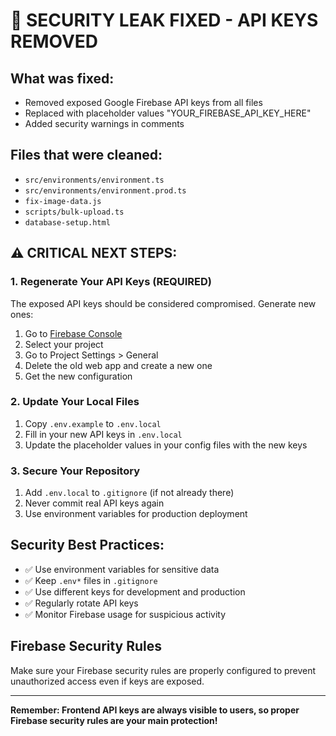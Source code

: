 # 🚨 SECURITY LEAK FIXED - API KEYS REMOVED

## What was fixed:
- Removed exposed Google Firebase API keys from all files
- Replaced with placeholder values "YOUR_FIREBASE_API_KEY_HERE"
- Added security warnings in comments

## Files that were cleaned:
- `src/environments/environment.ts`
- `src/environments/environment.prod.ts` 
- `fix-image-data.js`
- `scripts/bulk-upload.ts`
- `database-setup.html`

## ⚠️ CRITICAL NEXT STEPS:

### 1. Regenerate Your API Keys (REQUIRED)
The exposed API keys should be considered compromised. Generate new ones:
1. Go to [Firebase Console](https://console.firebase.google.com/)
2. Select your project
3. Go to Project Settings > General
4. Delete the old web app and create a new one
5. Get the new configuration

### 2. Update Your Local Files
1. Copy `.env.example` to `.env.local`
2. Fill in your new API keys in `.env.local`
3. Update the placeholder values in your config files with the new keys

### 3. Secure Your Repository
1. Add `.env.local` to `.gitignore` (if not already there)
2. Never commit real API keys again
3. Use environment variables for production deployment

## Security Best Practices:
- ✅ Use environment variables for sensitive data
- ✅ Keep `.env*` files in `.gitignore`
- ✅ Use different keys for development and production
- ✅ Regularly rotate API keys
- ✅ Monitor Firebase usage for suspicious activity

## Firebase Security Rules
Make sure your Firebase security rules are properly configured to prevent unauthorized access even if keys are exposed.

---
**Remember: Frontend API keys are always visible to users, so proper Firebase security rules are your main protection!**